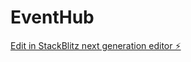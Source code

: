 # EventHub

[Edit in StackBlitz next generation editor ⚡️](https://stackblitz.com/~/github.com/MattVOLTA/EventHub)
